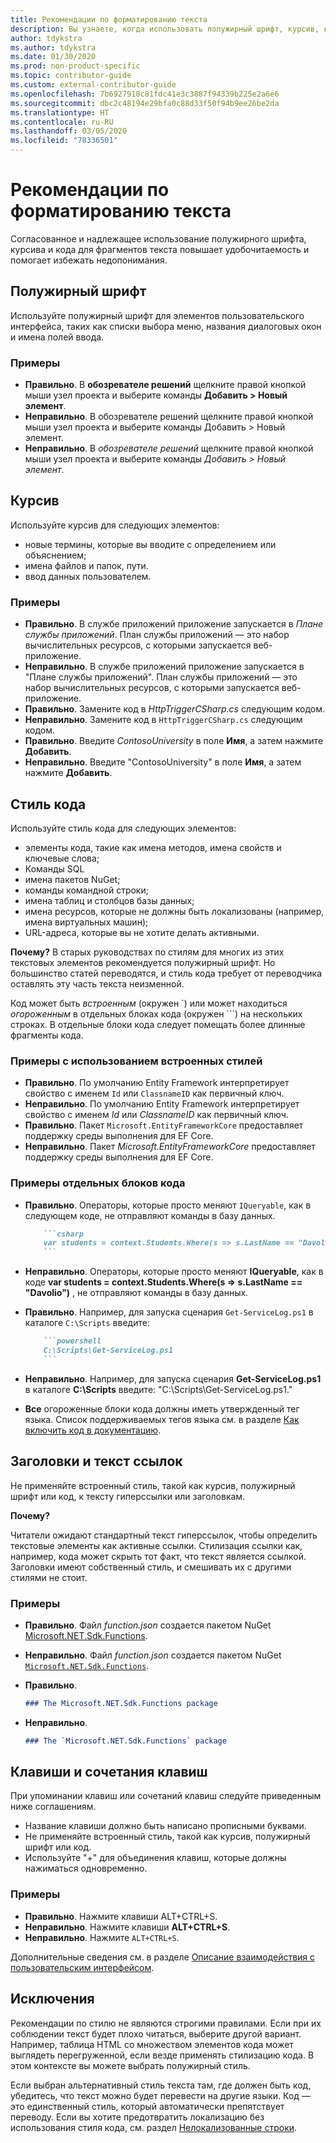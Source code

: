 ```yaml
---
title: Рекомендации по форматированию текста
description: Вы узнаете, когда использовать полужирный шрифт, курсив, код и другие стили текста в статьях, публикуемых на сайте docs.microsoft.com.
author: tdykstra
ms.author: tdykstra
ms.date: 01/30/2020
ms.prod: non-product-specific
ms.topic: contributor-guide
ms.custom: external-contributor-guide
ms.openlocfilehash: 7b6927918c81fdc41e3c3887f94339b225e2a6e6
ms.sourcegitcommit: dbc2c48194e29bfa0c88d33f50f94b9ee26be2da
ms.translationtype: HT
ms.contentlocale: ru-RU
ms.lasthandoff: 03/05/2020
ms.locfileid: "78336501"
---
```

# <a name="text-formatting-guidelines"></a>Рекомендации по форматированию текста

Согласованное и надлежащее использование полужирного шрифта, курсива и кода для фрагментов текста повышает удобочитаемость и помогает избежать недопонимания.

## <a name="bold"></a>Полужирный шрифт

Используйте полужирный шрифт для элементов пользовательского интерфейса, таких как списки выбора меню, названия диалоговых окон и имена полей ввода.

### <a name="examples"></a>Примеры

* **Правильно**. В **обозревателе решений** щелкните правой кнопкой мыши узел проекта и выберите команды **Добавить > Новый элемент**.
* **Неправильно**. В обозревателе решений щелкните правой кнопкой мыши узел проекта и выберите команды Добавить > Новый элемент.
* **Неправильно**. В *обозревателе решений* щелкните правой кнопкой мыши узел проекта и выберите команды *Добавить > Новый элемент*.

## <a name="italics"></a>Курсив

Используйте курсив для следующих элементов:

* новые термины, которые вы вводите с определением или объяснением;
* имена файлов и папок, пути.
* ввод данных пользователем.

### <a name="examples"></a>Примеры

* **Правильно**. В службе приложений приложение запускается в *Плане службы приложений*. План службы приложений — это набор вычислительных ресурсов, с которыми запускается веб-приложение.
* **Неправильно**. В службе приложений приложение запускается в "Плане службы приложений". План службы приложений — это набор вычислительных ресурсов, с которыми запускается веб-приложение.
* **Правильно**. Замените код в *HttpTriggerCSharp.cs* следующим кодом.
* **Неправильно**. Замените код в `HttpTriggerCSharp.cs` следующим кодом.
* **Правильно**. Введите *ContosoUniversity* в поле **Имя**, а затем нажмите **Добавить**.
* **Неправильно**. Введите "ContosoUniversity" в поле **Имя**, а затем нажмите **Добавить**.

## <a name="code-style"></a>Стиль кода

Используйте стиль кода для следующих элементов:

* элементы кода, такие как имена методов, имена свойств и ключевые слова;
* Команды SQL
* имена пакетов NuGet;
* команды командной строки;
* имена таблиц и столбцов базы данных;
* имена ресурсов, которые не должны быть локализованы (например, имена виртуальных машин);
* URL-адреса, которые вы не хотите делать активными.

**Почему?** В старых руководствах по стилям для многих из этих текстовых элементов рекомендуется полужирный шрифт. Но большинство статей переводятся, и стиль кода требует от переводчика оставлять эту часть текста неизменной.

Код может быть *встроенным* (окружен \`) или может находиться *огороженным* в отдельных блоках кода (окружен \`\`\`) на нескольких строках. В отдельные блоки кода следует помещать более длинные фрагменты кода.

### <a name="examples-using-inline-styles"></a>Примеры с использованием встроенных стилей

* **Правильно**. По умолчанию Entity Framework интерпретирует свойство с именем `Id` или `ClassnameID` как первичный ключ.
* **Неправильно**. По умолчанию Entity Framework интерпретирует свойство с именем *Id* или *ClassnameID* как первичный ключ.
* **Правильно**. Пакет `Microsoft.EntityFrameworkCore` предоставляет поддержку среды выполнения для EF Core.
* **Неправильно**. Пакет *Microsoft.EntityFrameworkCore* предоставляет поддержку среды выполнения для EF Core.

### <a name="examples-of-fenced-code-blocks"></a>Примеры отдельных блоков кода

* **Правильно**. Операторы, которые просто меняют `IQueryable`, как в следующем коде, не отправляют команды в базу данных.

  ```markdown
      ```csharp
      var students = context.Students.Where(s => s.LastName == "Davolio")
      ```
  ```

* **Неправильно**. Операторы, которые просто меняют **IQueryable**, как в коде **var students = context.Students.Where(s => s.LastName == "Davolio")** , не отправляют команды в базу данных.

* **Правильно**. Например, для запуска сценария `Get-ServiceLog.ps1` в каталоге `C:\Scripts` введите:

  ```markdown
      ```powershell
      C:\Scripts\Get-ServiceLog.ps1
      ```
  ```

* **Неправильно**. Например, для запуска сценария **Get-ServiceLog.ps1** в каталоге **C:\Scripts** введите: "C:\Scripts\Get-ServiceLog.ps1."

* **Все** огороженные блоки кода должны иметь утвержденный тег языка. Список поддерживаемых тегов языка см. в разделе [Как включить код в документацию](./code-in-docs.md#supported-languages).

## <a name="headings-and-link-text"></a>Заголовки и текст ссылок

Не применяйте встроенный стиль, такой как курсив, полужирный шрифт или код, к тексту гиперссылки или заголовкам.

**Почему?**

Читатели ожидают стандартный текст гиперссылок, чтобы определить текстовые элементы как активные ссылки. Стилизация ссылки как, например, кода может скрыть тот факт, что текст является ссылкой. Заголовки имеют собственный стиль, и смешивать их с другими стилями не стоит.

### <a name="examples"></a>Примеры

* **Правильно**. Файл *function.json* создается пакетом NuGet [Microsoft.NET.Sdk.Functions](http://www.nuget.org/packages/Microsoft.NET.Sdk.Functions).
* **Неправильно**. Файл *function.json* создается пакетом NuGet [`Microsoft.NET.Sdk.Functions`](http://www.nuget.org/packages/Microsoft.NET.Sdk.Functions).

* **Правильно**.

  ```markdown
  ### The Microsoft.NET.Sdk.Functions package
  ```

* **Неправильно**.

  ```markdown
  ### The `Microsoft.NET.Sdk.Functions` package
  ```

## <a name="keys-and-keyboard-shortcuts"></a>Клавиши и сочетания клавиш

При упоминании клавиш или сочетаний клавиш следуйте приведенным ниже соглашениям.

* Название клавиши должно быть написано прописными буквами.
* Не применяйте встроенный стиль, такой как курсив, полужирный шрифт или код.
* Используйте "+" для объединения клавиш, которые должны нажиматься одновременно.

### <a name="examples"></a>Примеры

* **Правильно**. Нажмите клавиши ALT+CTRL+S.
* **Неправильно**. Нажмите клавиши **ALT+CTRL+S**.
* **Неправильно**. Нажмите `ALT+CTRL+S`.

Дополнительные сведения см. в разделе [Описание взаимодействия с пользовательским интерфейсом](https://styleguides.azurewebsites.net/StyleGuide/Read?id=2700&topicid=26472).

## <a name="exceptions"></a>Исключения

Рекомендации по стилю не являются строгими правилами. Если при их соблюдении текст будет плохо читаться, выберите другой вариант. Например, таблица HTML со множеством элементов кода может выглядеть перегруженной, если везде применять стилизацию кода. В этом контексте вы можете выбрать полужирный стиль.

Если выбран альтернативный стиль текста там, где должен быть код, убедитесь, что текст можно будет перевести на другие языки. Код — это единственный стиль, который автоматически препятствует переводу. Если вы хотите предотвратить локализацию без использования стиля кода, см. раздел [Нелокализованные строки](markdown-reference.md#non-localized-strings).
